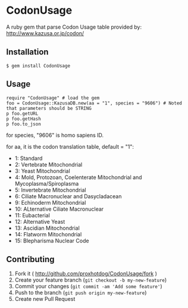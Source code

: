 # CodonUsage
A ruby gem that parse Codon Usage table provided by: http://www.kazusa.or.jp/codon/

## Installation
    $ gem install CodonUsage

## Usage
    require "CodonUsage" # load the gem
    foo = CodonUsage::KazusaDB.new(aa = "1", species = "9606") # Noted that parameters should be STRING
    p foo.getURL
    p foo.getHash
    p foo.to_json

for species, "9606" is homo sapiens ID.

for aa, it is the codon translation table, default = "1":
* 1: Standard
* 2: Vertebrate Mitochondrial
* 3: Yeast Mitochondrial
* 4: Mold, Protozoan, Coelenterate Mitochondrial and Mycoplasma/Spiroplasma
* 5: Invertebrate Mitochondrial
* 6: Ciliate Macronuclear and Dasycladacean
* 9: Echinoderm Mitochondrial
* 10: ALternative Ciliate Macronuclear
* 11: Eubacterial
* 12: Alternative Yeast
* 13: Ascidian Mitochondrial
* 14: Flatworm Mitochondrial
* 15: Blepharisma Nuclear Code


## Contributing

1. Fork it ( http://github.com/proxhotdog/CodonUsage/fork )
2. Create your feature branch (`git checkout -b my-new-feature`)
3. Commit your changes (`git commit -am 'Add some feature'`)
4. Push to the branch (`git push origin my-new-feature`)
5. Create new Pull Request

